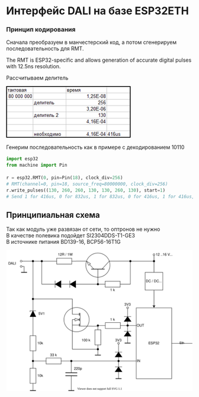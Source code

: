 # Интерфейс DALI на базе ESP32ETH

### Принцип кодирования

Сначала преобразуем в манчестерский код, а потом сгенерируем последовательность для RMT.

The RMT is ESP32-specific and allows generation of accurate digital pulses with 12.5ns resolution.

Рассчитываем делитель

![](tact_rmt.png)

Генерим последовательность как в примере с декодированием 10110


```python
import esp32
from machine import Pin

r = esp32.RMT(0, pin=Pin(18), clock_div=256)
# RMT(channel=0, pin=18, source_freq=80000000, clock_div=256)
r.write_pulses((130, 260, 260, 130, 130, 260, 130), start=1) 
# Send 1 for 416us, 0 for 832us, 1 for 832us, 0 for 416us, 1 for 416us, 0 for 832us, 1 for 416us
```

## Принципиальная схема

Так как модуль уже развязан от сети, то оптронов не нужно  
В качестве полевика подойдет SI2304DDS-T1-GE3  
В источнике питания BD139-16, BCP56-16T1G



![](esp_interface.svg)

